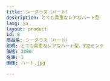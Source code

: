 ```yaml
---
title: シーグラス（ハート）
description: とても貴重なレアなハート型
lang: ja
layout: product
id: 8
商品名: シーグラス（ハート）
説明: とても貴重なレアなハート型、約2センチ
価格: 3000
在庫: 1
画像: ハート.jpg

---
```


